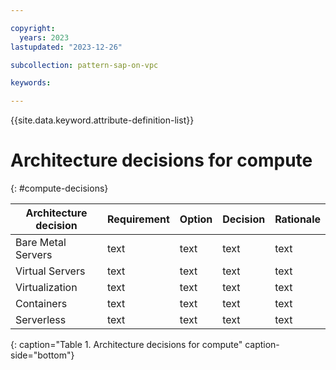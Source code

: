 ```yaml
---

copyright:
  years: 2023
lastupdated: "2023-12-26"

subcollection: pattern-sap-on-vpc

keywords:

---
```


{{site.data.keyword.attribute-definition-list}}

# Architecture decisions for compute
{: #compute-decisions}
<!-- below is a placeholder for all compute domain decisions  Remove the domains that are not in scope.  If there are decisions
that need to be added (e.g. platform dependent) add additional rows-->

| Architecture decision| Requirement| Option |Decision| Rationale|
|-|-|-|-|-|
|Bare Metal Servers| text | text | text | text |
|Virtual Servers| text | text | text | text |
|Virtualization| text | text | text | text |
|Containers| text | text | text | text |
|Serverless| text | text | text | text |
{: caption="Table 1. Architecture decisions for compute" caption-side="bottom"}

